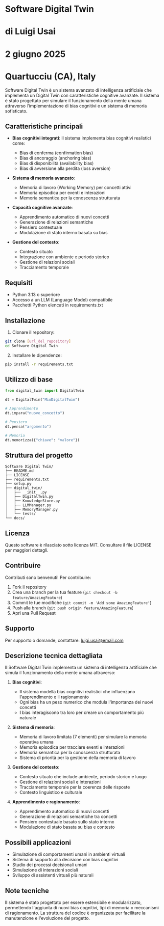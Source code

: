 # Software Digital Twin
# di Luigi Usai
# 2 giugno 2025
# Quartucciu (CA), Italy

Software Digital Twin è un sistema avanzato di intelligenza artificiale che implementa un Digital Twin con caratteristiche cognitive avanzate. Il sistema è stato progettato per simulare il funzionamento della mente umana attraverso l'implementazione di bias cognitivi e un sistema di memoria sofisticato.

## Caratteristiche principali

- **Bias cognitivi integrati**: Il sistema implementa bias cognitivi realistici come:
  - Bias di conferma (confirmation bias)
  - Bias di ancoraggio (anchoring bias)
  - Bias di disponibilità (availability bias)
  - Bias di avversione alla perdita (loss aversion)

- **Sistema di memoria avanzato**:
  - Memoria di lavoro (Working Memory) per concetti attivi
  - Memoria episodica per eventi e interazioni
  - Memoria semantica per la conoscenza strutturata

- **Capacità cognitive avanzate**:
  - Apprendimento automatico di nuovi concetti
  - Generazione di relazioni semantiche
  - Pensiero contestuale
  - Modulazione di stato interno basata su bias

- **Gestione del contesto**:
  - Contesto situato
  - Integrazione con ambiente e periodo storico
  - Gestione di relazioni sociali
  - Tracciamento temporale

## Requisiti

- Python 3.13 o superiore
- Accesso a un LLM (Language Model) compatibile
- Pacchetti Python elencati in requirements.txt

## Installazione

1. Clonare il repository:
```bash
git clone [url_del_repository]
cd Software Digital Twin
```

2. Installare le dipendenze:
```bash
pip install -r requirements.txt
```

## Utilizzo di base

```python
from digital_twin import DigitalTwin

dt = DigitalTwin("MioDigitalTwin")

# Apprendimento
dt.impara("nuovo_concetto")

# Pensiero
dt.pensa("argomento")

# Memoria
dt.memorizza({"chiave": "valore"})
```

## Struttura del progetto

```
Software Digital Twin/
├── README.md
├── LICENSE
├── requirements.txt
├── setup.py
├── digital_twin/
│   ├── __init__.py
│   ├── DigitalTwin.py
│   ├── KnowledgeStore.py
│   ├── LLMManager.py
│   ├── MemoryManager.py
│   └── tests/
└── docs/
```

## Licenza

Questo software è rilasciato sotto licenza MIT. Consultare il file LICENSE per maggiori dettagli.

## Contribuire

Contributi sono benvenuti! Per contribuire:
1. Fork il repository
2. Crea una branch per la tua feature (`git checkout -b feature/AmazingFeature`)
3. Commit le tue modifiche (`git commit -m 'Add some AmazingFeature'`)
4. Push alla branch (`git push origin feature/AmazingFeature`)
5. Apri una Pull Request

## Supporto

Per supporto o domande, contattare: luigi.usai@email.com

## Descrizione tecnica dettagliata

Il Software Digital Twin implementa un sistema di intelligenza artificiale che simula il funzionamento della mente umana attraverso:

1. **Bias cognitivi**:
   - Il sistema modella bias cognitivi realistici che influenzano l'apprendimento e il ragionamento
   - Ogni bias ha un peso numerico che modula l'importanza dei nuovi concetti
   - I bias interagiscono tra loro per creare un comportamento più naturale

2. **Sistema di memoria**:
   - Memoria di lavoro limitata (7 elementi) per simulare la memoria operativa umana
   - Memoria episodica per tracciare eventi e interazioni
   - Memoria semantica per la conoscenza strutturata
   - Sistema di priorità per la gestione della memoria di lavoro

3. **Gestione del contesto**:
   - Contesto situato che include ambiente, periodo storico e luogo
   - Gestione di relazioni sociali e interazioni
   - Tracciamento temporale per la coerenza delle risposte
   - Contesto linguistico e culturale

4. **Apprendimento e ragionamento**:
   - Apprendimento automatico di nuovi concetti
   - Generazione di relazioni semantiche tra concetti
   - Pensiero contestuale basato sullo stato interno
   - Modulazione di stato basata su bias e contesto

## Possibili applicazioni

- Simulazione di comportamenti umani in ambienti virtuali
- Sistema di supporto alla decisione con bias cognitivi
- Studio dei processi decisionali umani
- Simulazione di interazioni sociali
- Sviluppo di assistenti virtuali più naturali

## Note tecniche

Il sistema è stato progettato per essere estensibile e modularizzato, permettendo l'aggiunta di nuovi bias cognitivi, tipi di memoria o meccanismi di ragionamento. La struttura del codice è organizzata per facilitare la manutenzione e l'evoluzione del progetto.
